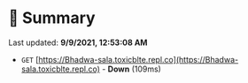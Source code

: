 # 📖 Summary
Last updated: **9/9/2021, 12:53:08 AM**

- `GET` [https://Bhadwa-sala.toxicblte.repl.co](https://Bhadwa-sala.toxicblte.repl.co) - **Down** (109ms)
